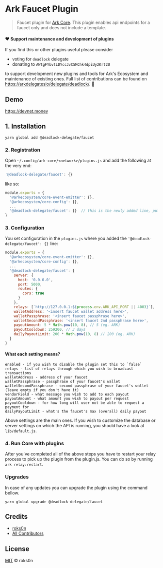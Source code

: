 # Ark Faucet Plugin

> Faucet plugin for [Ark Core](https://github.com/ArkEcosystem/core). This plugin enables api endpoints for a faucet only and does not include a template.

#### ❤️ Support maintenance and development of plugins
If you find this or other plugins useful please consider

- voting for `deadlock` delegate
- donating to `AWtgFYbvtLDYccJvC5MChk4dpiUy2Krt2U`

to support development new plugins and tools for Ark's Ecosystem and maintenance of existing ones. Full list of contributions can be found on [https://arkdelegatesio/delegate/deadlock/](https://arkdelegates.io/delegate/deadlock/contributions/). 🖖

## Demo

https://devnet.money

## 1. Installation

`yarn global add @deadlock-delegate/faucet`

### 2. Registration

Open `~/.config/ark-core/<network>/plugins.js` and add the following at the very end:

```js
'@deadlock-delegate/faucet': {}
```

like so:

```js
module.exports = {
  '@arkecosystem/core-event-emitter': {},
  '@arkecosystem/core-config': {},
  ...
  '@deadlock-delegate/faucet': {}  // this is the newly added line, put it at the very end
}
```

### 3. Configuration

You set configuration in the `plugins.js` where you added the `'@deadlock-delegate/faucet': {}` line:

```js
module.exports = {
  '@arkecosystem/core-event-emitter': {},
  '@arkecosystem/core-config': {},
  ...
  '@deadlock-delegate/faucet': {
    server: {
      host: '0.0.0.0',
      port: 5000,
      routes: {
        cors: true
      }
    },
    relays: [`http://127.0.0.1:${process.env.ARK_API_PORT || 4003}`],
    walletAddress: '<insert faucet wallet address here>',
    walletPassphrase: '<insert faucet passphrase here>',
    walletSecondPassphrase: '<insert faucet 2nd passphrase here>',
    payoutAmount: 5 * Math.pow(10, 8), // 5 (eg. ARK)
    payoutCooldown: 259200, // 3 days
    dailyPayoutLimit: 200 * Math.pow(10, 8) // 200 (eg. ARK)
  }
}
```

#### What each setting means?

```
enabled - if you wish to disable the plugin set this to `false`
relays - list of relays through which you wish to broadcast transactions
walletAddress - address of your faucet
walletPassphrase - passphrase of your faucet's wallet
walletSecondPassphrase - second passphrase of your faucet's wallet (leave empty if you don't have it)
vendorField - what message you wish to add to each payout
payoutAmount - what amount you wish to payout per request
payoutCooldown - for how long will user not be able to request a payment for
dailyPayoutLimit - what's the faucet's max (overall) daily payout
```

Above settings are the main ones. If you wish to customize the database or server settings on which
the API is running, you should have a look at `lib/default.js`.

### 4. Run Core with plugins

After you've completed all of the above steps you have to restart your relay process to pick up the plugin from the plugin.js. You can do so by running `ark relay:restart`.

### Upgrades

In case of any updates you can upgrade the plugin using the command bellow.

`yarn global upgrade @deadlock-delegate/faucet`

## Credits

- [roks0n](https://github.com/roks0n)
- [All Contributors](../../../../contributors)

## License

[MIT](LICENSE) © roks0n
